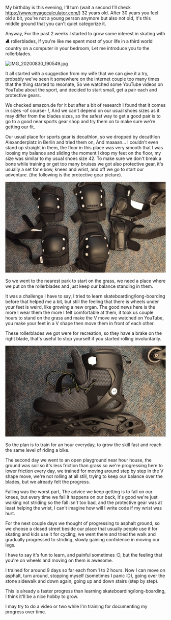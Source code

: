 My birthday is this evening, I'll turn (wait a second I'll check https://www.myagecalculator.com/) 32 years old. After 30 years you feel old a bit, you're not a young person anymore but also not old, it's this middle ground that you can't quiet categorize it.

Anyway, For the past 2 weeks I started to grow some interest in skating with :ice_skate: rollerblades, If you're like me spent most of your life in a third world country on a computer in your bedroom, Let me introduce you to the rollerblades.

![IMG_20200830_190549.jpg](/public/IMG_20200830_190549.jpg)

It all started with a suggestion from my wife that we can give it a try, probably we've seen it somewhere on the internet couple too many times that the thing started to resonate, So we watched some YouTube videos on YouTube about the sport, and decided to start small, get a pair each and protective gears.

We checked amazon.de for it but after a bit of research I found that it comes in sizes -of course- !, And we can't depend on our usual shoes sizes as it may differ from the blades sizes, so the safest way to get a good pair is to go to a good near sports gear shop and try them on to make sure we're getting our fit.

Our usual place for sports gear is decathlon, so we dropped by decathlon Alexanderplatz in Berlin and tried them on, And maaaan... I couldn't even stand up straight in them, the floor in this place was very smooth that I was loosing my balance and sliding the moment I drop my feet on the floor, my size was similar to my usual shoes size 42. To make sure we don't break a bone while training or get too many bruises we got also protective gear, it's usually a set for elbow, knees and wrist, and off we go to start our adventure. (the following is the protective gear picture).

![IMG_20200830_192033.jpg](/public/IMG_20200830_192033.jpg)

So we went to the nearest park to start on the grass, we need a place where we put on the rollerblades and just keep our balance standing in them.

It was a challenge I have to say, I tried to learn skateboarding/long-boarding before that helped me a bit, but still the feeling that there is wheels under your feet is weird, like growing a new organ. The good news here is the more I wear them the more I felt comfortable at them, it took us couple hours to stand on the grass and make the V move we watched on YouTube, you make your feet in a V shape then move them in front of each other.

These rollerblades we got were for recreation, so they have a brake on the right blade, that's useful to stop yourself if you started rolling involuntarily.

![IMG_20200830_193032.jpg](/public/IMG_20200830_193032.jpg)

So the plan is to train for an hour everyday, to grow the skill fast and reach the same level of riding a bike.

The second day we went to an open playground near hour house, the ground was soil so it's less friction than grass so we're progressing here to lower friction every day, we trained for moving around step by step in the V shape move, we're not rolling at all still, trying to keep our balance over the blades, but we already felt the progress.

Falling was the worst part, The advice we keep getting is to fall on our knees, but every time we fall it happens on our back, it's good we're just walking not striding so the fall isn't too bad, and the protective gear was at least helping the wrist, I can't imagine how will I write code if my wrist was hurt.

For the next couple days we thought of progressing to asphalt ground, so we choose a closed street beside our place that usually people use it for skating and kids use it for cycling, we went there and tried the walk and gradually progressed to striding, slowly gaining confidence in moving our legs.

I have to say it's fun to learn, and painful sometimes :D, but the feeling that you're on wheels and moving on them is awesome.

I trained for around 9 days so far each from 1 to 2 hours. Now I can move on asphalt, turn around, stopping myself (sometimes I panic :D), going over the stone sidewalk and down again, going up and down stairs (step by step).

This is already a faster progress than learning skateboarding/long-boarding, I think it'll be a nice hobby to grow.

I may try to do a video or two while I'm training for documenting my progress over time.
